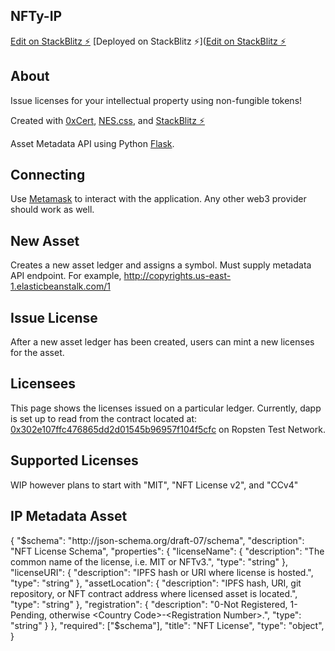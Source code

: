 ## NFTy-IP

[Edit on StackBlitz ⚡️](https://stackblitz.com/edit/nftyip)
[Deployed on StackBlitz ⚡️]([Edit on StackBlitz ⚡️](https://nftyip.stackblitz.io)

## About

Issue licenses for your intellectual property using non-fungible tokens! 

Created with [0xCert](https://0xcert.org/), [NES.css](https://nostalgic-css.github.io/NES.css/), and [StackBlitz ⚡️](https://www.stackblitz.io/) 

Asset Metadata API using Python [Flask](https://palletsprojects.com/p/flask/).

## Connecting

Use [Metamask](https://www.metamask.io/) to interact with the application. Any other web3 provider should work as well. 

## New Asset

Creates a new asset ledger and assigns a symbol. Must supply metadata API endpoint. For example, http://copyrights.us-east-1.elasticbeanstalk.com/1

## Issue License

After a new asset ledger has been created, users can mint a new licenses for the asset. 

## Licensees

This page shows the licenses issued on a particular ledger. Currently, dapp is set up to read from the contract located at: [0x302e107ffc476865dd2d01545b96957f104f5cfc](https://ropsten.etherscan.io/address/0x302e107ffc476865dd2d01545b96957f104f5cfc) on Ropsten Test Network. 

## Supported Licenses

WIP however plans to start with "MIT", "NFT License v2", and "CCv4"

## IP Metadata Asset
  {
    "$schema": "http://json-schema.org/draft-07/schema",
    "description": "NFT License Schema",
    "properties": {
      "licenseName": {
        "description": "The common name of the license, i.e. MIT or NFTv3.",
        "type": "string"
      },
      "licenseURI": {
        "description": "IPFS hash or URI where license is hosted.",
        "type": "string"
      },
      "assetLocation": {
        "description": "IPFS hash, URI, git repository, or NFT contract address where licensed asset is located.",
        "type": "string"
      },
      "registration": {
        "description": "0-Not Registered, 1-Pending, otherwise <Country Code>-<Registration Number>.",
        "type": "string"
      }
    },
    "required": ["$schema"],
    "title": "NFT License",
    "type": "object",
}

